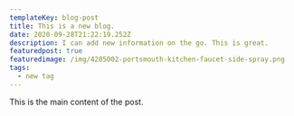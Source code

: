 ```yaml
---
templateKey: blog-post
title: This is a new blog.
date: 2020-09-28T21:22:19.252Z
description: I can add new information on the go. This is great.
featuredpost: true
featuredimage: /img/4285002-portsmouth-kitchen-faucet-side-spray.png
tags:
  - new tag
---
```

This is the main content of the post.